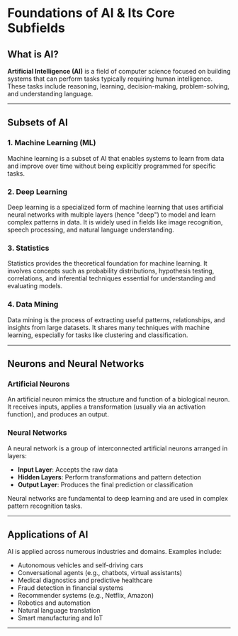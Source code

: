 # Foundations of AI & Its Core Subfields

## What is AI?

**Artificial Intelligence (AI)** is a field of computer science focused on building systems that can perform tasks typically requiring human intelligence. These tasks include reasoning, learning, decision-making, problem-solving, and understanding language.

---

## Subsets of AI

### 1. Machine Learning (ML)
Machine learning is a subset of AI that enables systems to learn from data and improve over time without being explicitly programmed for specific tasks.

### 2. Deep Learning
Deep learning is a specialized form of machine learning that uses artificial neural networks with multiple layers (hence "deep") to model and learn complex patterns in data. It is widely used in fields like image recognition, speech processing, and natural language understanding.

### 3. Statistics
Statistics provides the theoretical foundation for machine learning. It involves concepts such as probability distributions, hypothesis testing, correlations, and inferential techniques essential for understanding and evaluating models.

### 4. Data Mining
Data mining is the process of extracting useful patterns, relationships, and insights from large datasets. It shares many techniques with machine learning, especially for tasks like clustering and classification.

---

## Neurons and Neural Networks

### Artificial Neurons
An artificial neuron mimics the structure and function of a biological neuron. It receives inputs, applies a transformation (usually via an activation function), and produces an output.

### Neural Networks
A neural network is a group of interconnected artificial neurons arranged in layers:
- **Input Layer**: Accepts the raw data
- **Hidden Layers**: Perform transformations and pattern detection
- **Output Layer**: Produces the final prediction or classification

Neural networks are fundamental to deep learning and are used in complex pattern recognition tasks.

---

## Applications of AI

AI is applied across numerous industries and domains. Examples include:
- Autonomous vehicles and self-driving cars
- Conversational agents (e.g., chatbots, virtual assistants)
- Medical diagnostics and predictive healthcare
- Fraud detection in financial systems
- Recommender systems (e.g., Netflix, Amazon)
- Robotics and automation
- Natural language translation
- Smart manufacturing and IoT

---

